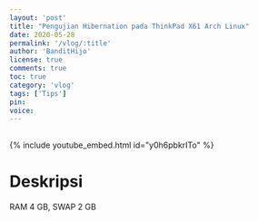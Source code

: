 ```yaml
---
layout: 'post'
title: "Pengujian Hibernation pada ThinkPad X61 Arch Linux"
date: 2020-05-28
permalink: '/vlog/:title'
author: 'BanditHijo'
license: true
comments: true
toc: true
category: 'vlog'
tags: ['Tips']
pin:
voice:
---
```


<div style="margin-top:30px;"></div>

{% include youtube_embed.html id="y0h6pbkrITo" %}

# Deskripsi

RAM 4 GB, SWAP 2 GB
